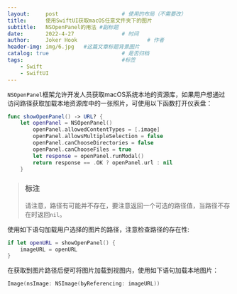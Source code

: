```yaml
---
layout:     post   				    # 使用的布局（不需要改）
title:      使用SwiftUI获取macOS任意文件夹下的图片
subtitle:   NSOpenPanel的用法 #副标题
date:       2022-4-27 				# 时间
author:     Joker Hook 						# 作者
header-img: img/6.jpg 	#这篇文章标题背景图片
catalog: true 						# 是否归档
tags:								#标签
    - Swift
    - SwiftUI
---
```


`NSOpenPanel`框架允许开发人员获取macOS系统本地的资源库，如果用户想通过访问路径获取加载本地资源库中的一张照片，可使用以下函数打开仪表盘：
```swift
func showOpenPanel() -> URL? {
    let openPanel = NSOpenPanel()
        openPanel.allowedContentTypes = [.image]
        openPanel.allowsMultipleSelection = false
        openPanel.canChooseDirectories = false
        openPanel.canChooseFiles = true
        let response = openPanel.runModal()
        return response == .OK ? openPanel.url : nil
    }
```

> ### 标注
>
> 请注意，路径有可能并不存在，要注意返回一个可选的路径值，当路径不存在时返回`nil`。

使用如下语句加载用户选择的图片的路径，注意检查路径的存在性:
```swift
if let openURL = showOpenPanel() {
    imageURL = openURL
}
```

在获取到图片路径后便可将图片加载到视图内，使用如下语句加载本地图片：
```swift
Image(nsImage: NSImage(byReferencing: imageURL))
```


